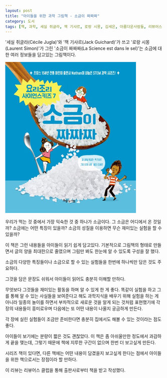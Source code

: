 ```yaml
---
layout: post
title: "아이들을 위한 과학 그림책 - 소금이 짜짜짜"
category: 도서
tags: [책, 과학, 세실 쥐글라, 잭 기샤르, 로랑 시몽, 김세은, 아름다운사람들, 리뷰어스 클럽, 서평]
---
```


'세실 쥐글라(Cécile Jugla)'와
'잭 기샤르(Jack Guichard)'가 쓰고
'로랑 시몽(Laurent Simon)'가 그린
'소금이 짜짜짜(La Science est dans le sel)'는
소금에 대한 여러 정보들을 담고있는 그림책이다.

![표지](/images/book/la-science-est-dans-le-sel-picture-book-h480.jpg)

우리가 먹는 것 중에서 가장 익숙한 것 중 하나가 소금이다.
그 소금은 어디에서 온 것일까?
소금에는 어떤 특징이 있을까?
소금의 성질을 이용하면 무슨 재미있는 실험을 할 수 있을까?

이 책은 그런 내용들을 아이들이 읽기 쉽게 담고있다.
기본적으로 그림책의 형태로 만들면서
글의 양을 최대한으로 줄였으며
그림만 봐도 한눈에 알 수 있도록 구성을 잘 했다.

소금의 다양한 특징들이나
소금으로 할 수 있는 실험들을
한번에 하나씩만 담은 것도 주요하다.

그것을 담은 문장도 쉬워서
아이들이 읽어도 충분히 이해할 만하다.

무엇보다 그것들을 재미있는 활동을 하며 알 수 있게 한 게 좋다.
똑같이 실험을 하고 그를 통해 알 수 있는 사실들을 보여준다고 해도
과학지식을 배우기 위해 실험을 하는 게 아니라
일종의 놀이를 하면서 부차적으로 새로운 것을 알게 되는 것처럼 표현했기에 각 장의 내용들이 흥미로우며
다음에는 또 어떤 내용이 나올지 궁금하게 만든다.

각 장에 실린 실험들이 조금만 준비한다면 충분히 집에서도 해볼 수 있는 것이라는 점도 좋다.

아이들이 보기에는 분량이 짧은 것도 괜찮았다.
이 책은 좀 아쉬울만한 정도에서 과감하게 끝을 맺는데,
그렇기 때문에 책에 지루한 구간이 없으며
한번 더 보고싶게 만든다.

시리즈 책이 있다면, 다른 책에는 어떤 내용이 담겼을지 보고싶게 한다는 점에서
아이들을 위한 책으로서는 장점이라 할 만하다.



<div class="im im-info">
이 리뷰는 리뷰어스 클럽을 통해 출판사로부터 책을 받고 작성했다.
</div>
